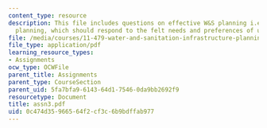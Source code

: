 ```yaml
---
content_type: resource
description: This file includes questions on effective W&S planning i.e. demand-responsive
  planning, which should respond to the felt needs and preferences of users.
file: /media/courses/11-479-water-and-sanitation-infrastructure-planning-in-developing-countries-spring-2005/0c474d35966564f2cf3c6b9bdffab977_assn3.pdf
file_type: application/pdf
learning_resource_types:
- Assignments
ocw_type: OCWFile
parent_title: Assignments
parent_type: CourseSection
parent_uid: 5fa7bfa9-6143-64d1-7546-0da9bb2692f9
resourcetype: Document
title: assn3.pdf
uid: 0c474d35-9665-64f2-cf3c-6b9bdffab977
---
```

